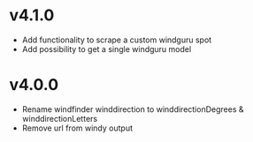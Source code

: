 # v4.1.0
* Add functionality to scrape a custom windguru spot
* Add possibility to get a single windguru model

# v4.0.0
* Rename windfinder winddirection to winddirectionDegrees & winddirectionLetters
* Remove url from windy output